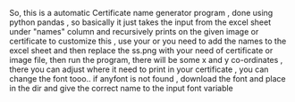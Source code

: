 So, this is a automatic Certificate name generator program , done using python pandas , so basically it just takes the input from the excel sheet under "names" column and recursively prints on the given image or certificate
to customize this , use your or you need to add the names to the excel sheet and then replace the ss.png with your need of certificate or image file, then run the program, there will be some x and y co-ordinates , there you can adjust where it need to print in your certificate ,
you can change the font tooo.. if anyfont is not found , download the font and place in the dir and give the correct name to the input font variable
